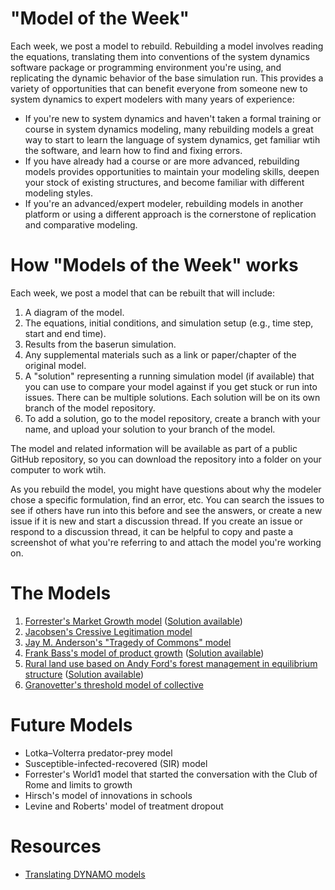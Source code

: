 # "Model of the Week"

Each week, we post a model to rebuild. Rebuilding a model involves reading the equations, translating them into conventions of the system dynamics software package or programming environment you're using, and replicating the dynamic behavior of the base simulation run. This provides a variety of opportunities that can benefit everyone from someone new to system dynamics to expert modelers with many years of experience:

* If you're new to system dynamics and haven't taken a formal training or course in system dynamics modeling, many rebuilding models a great way to start to learn the language of system dynamics, get familiar wtih the software, and learn how to find and fixing errors.
* If you have already had a course or are more advanced, rebuilding models provides opportunities to maintain your modeling skills, deepen your stock of existing structures, and become familiar with different modeling styles.
* If you're an advanced/expert modeler, rebuilding models in another platform or using a different approach is the cornerstone of replication and comparative modeling. 

# How "Models of the Week" works

Each week, we post a model that can be rebuilt that will include:

1. A diagram of the model.
2. The equations, initial conditions, and simulation setup (e.g., time step, start and end time).
3. Results from the baserun simulation.
4. Any supplemental materials such as a link or paper/chapter of the original model.
5. A "solution" representing a running simulation model (if available) that you can use to compare your model against if you get stuck or run into issues. There can be multiple solutions. Each solution will be on its own branch of the model repository. 
6. To add a solution, go to the model repository, create a branch with your name, and upload your solution to your branch of the model.

The model and related information will be available as part of a public GitHub repository, so you can download the repository into a folder on your computer to work wtih. 

As you rebuild the model, you might have questions about why the modeler chose a specific formulation, find an error, etc. You can search the issues to see if others have run into this before and see the answers, or create a new issue if it is new and start a discussion thread. If you create an issue or respond to a discussion thread, it can be helpful to copy and paste a screenshot of what you're referring to and attach the model you're working on. 

# The Models

1. [Forrester's Market Growth model](https://github.com/CBSDLab/market-growth/tree/267acd4193e92d25cda41f1c263cbcf1b5ae55ae) ([Solution available](https://github.com/CBSDLab/market-growth))
2. [Jacobsen's Cressive Legitimation model](https://github.com/CBSDLab/cressive-legitimation/tree/2d4c6b6e7f52c2375f7981fe4eb42e32ed20333d)
3. [Jay M. Anderson's "Tragedy of Commons" model](https://github.com/CBSDLab/tragedy-of-commons/tree/ae6d9753e72f2d998de86d8d45692bcb6ef9426b)
4. [Frank Bass's model of product growth](https://github.com/CBSDLab/Bass-diffusion/tree/65165c116ceab98f08f6220de0fbf3eb447a70b1) ([Solution available](https://github.com/CBSDLab/Bass-diffusion/tree/Hovmand_solution))
5. [Rural land use based on Andy Ford's forest management in equilibrium structure](https://github.com/CBSDLab/Rural-land-use/tree/8309434de382ec9cc346f06fc337a0891a62671b) ([Solution available](https://github.com/CBSDLab/Rural-land-use/tree/Original-solution))
6. [Granovetter's threshold model of collective ](https://github.com/CBSDLab/collective-behavior/tree/d3a7e01321bd38f0f68443ed0b48d2fb8fc20f8e)

# Future Models

* Lotka–Volterra predator-prey model
* Susceptible-infected-recovered (SIR) model
* Forrester's World1 model that started the conversation with the Club of Rome and limits to growth
* Hirsch's model of innovations in schools
* Levine and Roberts' model of treatment dropout
 
# Resources

* [Translating DYNAMO models](https://github.com/CBSDLab/model-of-the-week/blob/main/Translating_DYNAMO.md)

